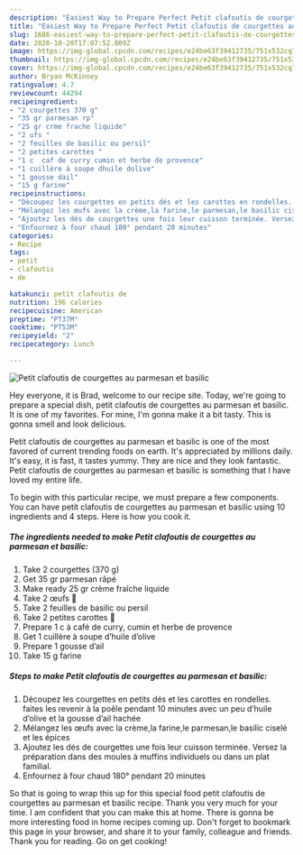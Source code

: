 ```yaml
---
description: "Easiest Way to Prepare Perfect Petit clafoutis de courgettes au parmesan et basilic"
title: "Easiest Way to Prepare Perfect Petit clafoutis de courgettes au parmesan et basilic"
slug: 1686-easiest-way-to-prepare-perfect-petit-clafoutis-de-courgettes-au-parmesan-et-basilic
date: 2020-10-20T17:07:52.809Z
image: https://img-global.cpcdn.com/recipes/e24be63f39412735/751x532cq70/petit-clafoutis-de-courgettes-au-parmesan-et-basilic-photo-principale-de-la-recette.jpg
thumbnail: https://img-global.cpcdn.com/recipes/e24be63f39412735/751x532cq70/petit-clafoutis-de-courgettes-au-parmesan-et-basilic-photo-principale-de-la-recette.jpg
cover: https://img-global.cpcdn.com/recipes/e24be63f39412735/751x532cq70/petit-clafoutis-de-courgettes-au-parmesan-et-basilic-photo-principale-de-la-recette.jpg
author: Bryan McKinney
ratingvalue: 4.7
reviewcount: 44294
recipeingredient:
- "2 courgettes 370 g"
- "35 gr parmesan rp"
- "25 gr crme frache liquide"
- "2 ufs "
- "2 feuilles de basilic ou persil"
- "2 petites carottes "
- "1 c  caf de curry cumin et herbe de provence"
- "1 cuillère à soupe dhuile dolive"
- "1 gousse dail"
- "15 g farine"
recipeinstructions:
- "Découpez les courgettes en petits dés et les carottes en rondelles. faites les revenir à la poêle pendant 10 minutes avec un peu d’huile d’olive et la gousse d’ail hachée"
- "Mélangez les œufs avec la crème,la farine,le parmesan,le basilic ciselé et les épices"
- "Ajoutez les dés de courgettes une fois leur cuisson terminée. Versez la préparation dans des moules à muffins individuels ou dans un plat familial."
- "Enfournez à four chaud 180° pendant 20 minutes"
categories:
- Recipe
tags:
- petit
- clafoutis
- de

katakunci: petit clafoutis de 
nutrition: 196 calories
recipecuisine: American
preptime: "PT37M"
cooktime: "PT53M"
recipeyield: "2"
recipecategory: Lunch

---
```



![Petit clafoutis de courgettes au parmesan et basilic](https://img-global.cpcdn.com/recipes/e24be63f39412735/751x532cq70/petit-clafoutis-de-courgettes-au-parmesan-et-basilic-photo-principale-de-la-recette.jpg)

Hey everyone, it is Brad, welcome to our recipe site. Today, we're going to prepare a special dish, petit clafoutis de courgettes au parmesan et basilic. It is one of my favorites. For mine, I'm gonna make it a bit tasty. This is gonna smell and look delicious.



Petit clafoutis de courgettes au parmesan et basilic is one of the most favored of current trending foods on earth. It's appreciated by millions daily. It's easy, it is fast, it tastes yummy. They are nice and they look fantastic. Petit clafoutis de courgettes au parmesan et basilic is something that I have loved my entire life.


To begin with this particular recipe, we must prepare a few components. You can have petit clafoutis de courgettes au parmesan et basilic using 10 ingredients and 4 steps. Here is how you cook it.

<!--inarticleads1-->

##### The ingredients needed to make Petit clafoutis de courgettes au parmesan et basilic:

1. Take 2 courgettes (370 g)
1. Get 35 gr parmesan râpé
1. Make ready 25 gr crème fraîche liquide
1. Take 2 œufs 🥚
1. Take 2 feuilles de basilic ou persil
1. Take 2 petites carottes 🥕
1. Prepare 1 c à café de curry, cumin et herbe de provence
1. Get 1 cuillère à soupe d’huile d’olive
1. Prepare 1 gousse d’ail
1. Take 15 g farine




<!--inarticleads2-->

##### Steps to make Petit clafoutis de courgettes au parmesan et basilic:

1. Découpez les courgettes en petits dés et les carottes en rondelles. faites les revenir à la poêle pendant 10 minutes avec un peu d’huile d’olive et la gousse d’ail hachée
1. Mélangez les œufs avec la crème,la farine,le parmesan,le basilic ciselé et les épices
1. Ajoutez les dés de courgettes une fois leur cuisson terminée. Versez la préparation dans des moules à muffins individuels ou dans un plat familial.
1. Enfournez à four chaud 180° pendant 20 minutes




So that is going to wrap this up for this special food petit clafoutis de courgettes au parmesan et basilic recipe. Thank you very much for your time. I am confident that you can make this at home. There is gonna be more interesting food in home recipes coming up. Don't forget to bookmark this page in your browser, and share it to your family, colleague and friends. Thank you for reading. Go on get cooking!
